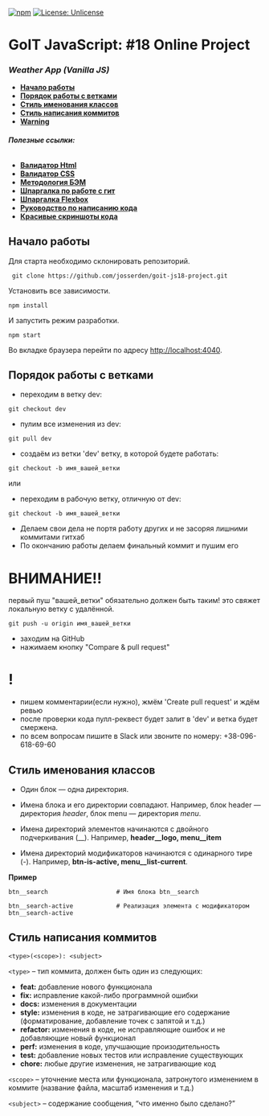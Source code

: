 [![npm](https://img.shields.io/npm/v/npm.svg?style=flat-square)](https://www.npmjs.com/package/npm)
[![License: Unlicense](https://img.shields.io/badge/license-Unlicense-blue.svg)](http://unlicense.org/)

# GoIT JavaScript: #18 Online Project

### _Weather App (Vanilla JS)_

-   **[Начало работы](#начало-работы)**
-   **[Порядок работы с ветками](#порядок-работы-с-ветками)**
-   **[Стиль именования классов](#стиль-именования-классов)**
-   **[Стиль написания коммитов](#стиль-написания-коммитов)**
-   **[Warning](#внимание)**

###### **Полезные ссылки:**

-   **[Валидатор Html](https://validator.w3.org/)**
-   **[Валидатор CSS](https://jigsaw.w3.org/css-validator/#validate_by_input)**
-   **[Методология БЭМ](https://ru.bem.info/methodology/quick-start/#%D1%81%D0%BE%D0%B4%D0%B5%D1%80%D0%B6%D0%B0%D0%BD%D0%B8%D0%B5)**
-   **[Шпаргалка по работе с гит](https://github.com/Imangazaliev/git-tips)**
-   **[Шпаргалка Flexbox](http://tpverstak.ru/flex-cheatsheet/)**
-   **[Руководство по написанию кода](http://sadcitizen.me/code-guide/)**
-   **[Красивые скриншоты кода](https://carbon.now.sh/)**

## Начало работы

Для старта необходимо склонировать репозиторий.

```shell
 git clone https://github.com/josserden/goit-js18-project.git
```

Установить все зависимости.

```shell
npm install
```

И запустить режим разработки.

```shell
npm start
```

Во вкладке браузера перейти по адресу
[http://localhost:4040](http://localhost:4040).

## Порядок работы с ветками

-   переходим в ветку dev:

```shell
git checkout dev
```

-   пулим все изменения из dev:

```shell
git pull dev
```

-   создаём из ветки 'dev' ветку, в которой будете работать:

```shell
git checkout -b имя_вашей_ветки
```

или

-   переходим в рабочую ветку, отличную от dev:

```shell
git checkout -b имя_вашей_ветки
```

-   Делаем свои дела не портя работу других и не засоряя лишними коммитами
    гитхаб
-   По окончанию работы делаем финальный коммит и пушим его

# ВНИМАНИЕ!!

первый пуш "вашей_ветки" обязательно должен быть таким! это свяжет локальную
ветку с удалённой.

```plain
git push -u origin имя_вашей_ветки
```

-   заходим на GitHub
-   нажимаем кнопку "Compare & pull request"

# !

-   пишем комментарии(если нужно), жмём 'Create pull request' и ждём ревью
-   после проверки кода пулл-реквест будет залит в 'dev' и ветка будет смержена.
-   по всем вопросам пишите в Slack или звоните по номеру: +38-096-618-69-60

## Стиль именования классов

- Один блок — одна директория.

- Имена блока и его директории совпадают. Например, блок header — директория *header*, блок menu — директория *menu*.

- Имена директорий элементов начинаются с двойного подчеркивания (__). Например, **header__logo, menu__item**

- Имена директорий модификаторов начинаются с одинарного тире (-). Например, **btn-is-active, menu__list-current**.

**Пример**

```shell
btn__search                   # Имя блока btn__search

btn__search-active            # Реализация элемента с модификатором btn__search-active
   ```                                    

## Стиль написания коммитов

```shell
<type>(<scope>): <subject>
```

`<type>` – тип коммита, должен быть один из следующих:

-   **feat:** добавление нового функционала
-   **fix:** исправление какой-либо программной ошибки
-   **docs:** изменения в документации
-   **style:** изменения в коде, не затрагивающие его содержание
    (форматирование, добавление точек с запятой и т.д.)
-   **refactor:** изменения в коде, не исправляющие ошибок и не добавляющие
    новый функционал
-   **perf:** изменения в коде, улучшающие произодительность
-   **test:** добавление новых тестов или исправление существующих
-   **chore:** любые другие изменения, не затрагивающие код

`<scope>` – уточнение места или функционала, затронутого изменением в коммите
(название файла, масштаб изменения и т.д.)

`<subject>` – содержание сообщения, “что именно было сделано?”
